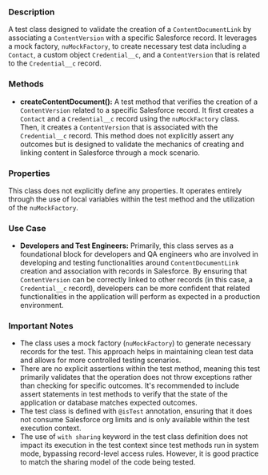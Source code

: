 ### Description
A test class designed to validate the creation of a `ContentDocumentLink` by associating a `ContentVersion` with a specific Salesforce record. It leverages a mock factory, `nuMockFactory`, to create necessary test data including a `Contact`, a custom object `Credential__c`, and a `ContentVersion` that is related to the `Credential__c` record.

### Methods

- **createContentDocument():** A test method that verifies the creation of a `ContentVersion` related to a specific Salesforce record. It first creates a `Contact` and a `Credential__c` record using the `nuMockFactory` class. Then, it creates a `ContentVersion` that is associated with the `Credential__c` record. This method does not explicitly assert any outcomes but is designed to validate the mechanics of creating and linking content in Salesforce through a mock scenario.

### Properties
This class does not explicitly define any properties. It operates entirely through the use of local variables within the test method and the utilization of the `nuMockFactory`.

### Use Case
- **Developers and Test Engineers:** Primarily, this class serves as a foundational block for developers and QA engineers who are involved in developing and testing functionalities around `ContentDocumentLink` creation and association with records in Salesforce. By ensuring that `ContentVersion` can be correctly linked to other records (in this case, a `Credential__c` record), developers can be more confident that related functionalities in the application will perform as expected in a production environment.

### Important Notes
- The class uses a mock factory (`nuMockFactory`) to generate necessary records for the test. This approach helps in maintaining clean test data and allows for more controlled testing scenarios.
- There are no explicit assertions within the test method, meaning this test primarily validates that the operation does not throw exceptions rather than checking for specific outcomes. It's recommended to include assert statements in test methods to verify that the state of the application or database matches expected outcomes.
- The test class is defined with `@isTest` annotation, ensuring that it does not consume Salesforce org limits and is only available within the test execution context.
- The use of `with sharing` keyword in the test class definition does not impact its execution in the test context since test methods run in system mode, bypassing record-level access rules. However, it is good practice to match the sharing model of the code being tested.